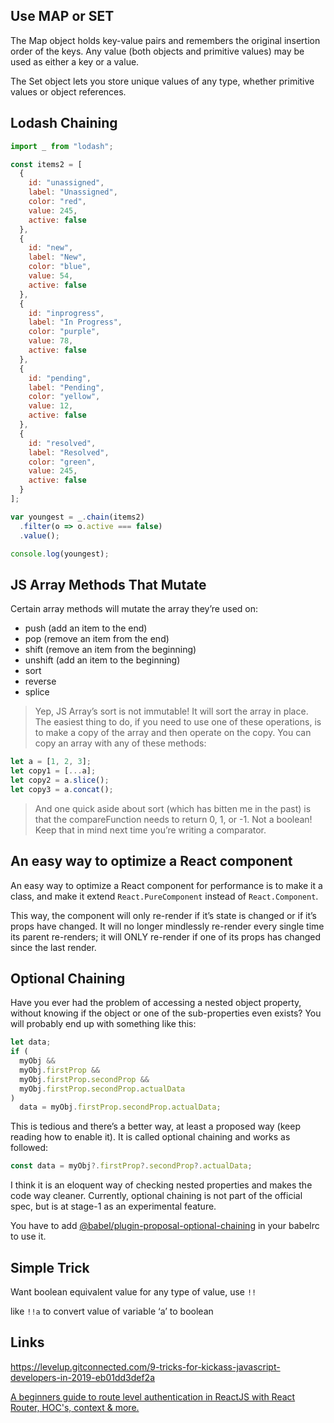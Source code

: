 ## Use MAP or SET

The Map object holds key-value pairs and remembers the original insertion order of the keys. Any value (both objects and primitive values) may be used as either a key or a value.

The Set object lets you store unique values of any type, whether primitive values or object references.

## Lodash Chaining

```js
import _ from "lodash";

const items2 = [
  {
    id: "unassigned",
    label: "Unassigned",
    color: "red",
    value: 245,
    active: false
  },
  {
    id: "new",
    label: "New",
    color: "blue",
    value: 54,
    active: false
  },
  {
    id: "inprogress",
    label: "In Progress",
    color: "purple",
    value: 78,
    active: false
  },
  {
    id: "pending",
    label: "Pending",
    color: "yellow",
    value: 12,
    active: false
  },
  {
    id: "resolved",
    label: "Resolved",
    color: "green",
    value: 245,
    active: false
  }
];

var youngest = _.chain(items2)
  .filter(o => o.active === false)
  .value();

console.log(youngest);
```

## JS Array Methods That Mutate

Certain array methods will mutate the array they’re used on:

- push (add an item to the end)
- pop (remove an item from the end)
- shift (remove an item from the beginning)
- unshift (add an item to the beginning)
- sort
- reverse
- splice

> Yep, JS Array’s sort is not immutable! It will sort the array in place. The easiest thing to do, if you need to use one of these operations, is to make a copy of the array and then operate on the copy. You can copy an array with any of these methods:

```js
let a = [1, 2, 3];
let copy1 = [...a];
let copy2 = a.slice();
let copy3 = a.concat();
```

> And one quick aside about sort (which has bitten me in the past) is that the compareFunction needs to return 0, 1, or -1. Not a boolean! Keep that in mind next time you’re writing a comparator.

## An easy way to optimize a React component

An easy way to optimize a React component for performance is to make it a class, and make it extend `React.PureComponent` instead of `React.Component`.

This way, the component will only re-render if it’s state is changed or if it’s props have changed. It will no longer mindlessly re-render every single time its parent re-renders; it will ONLY re-render if one of its props has changed since the last render.

## Optional Chaining

Have you ever had the problem of accessing a nested object property, without knowing if the object or one of the sub-properties even exists? You will probably end up with something like this:

```js
let data;
if (
  myObj &&
  myObj.firstProp &&
  myObj.firstProp.secondProp &&
  myObj.firstProp.secondProp.actualData
)
  data = myObj.firstProp.secondProp.actualData;
```

This is tedious and there’s a better way, at least a proposed way (keep reading how to enable it). It is called optional chaining and works as followed:

```js
const data = myObj?.firstProp?.secondProp?.actualData;
```

I think it is an eloquent way of checking nested properties and makes the code way cleaner.
Currently, optional chaining is not part of the official spec, but is at stage-1 as an experimental feature.

You have to add [@babel/plugin-proposal-optional-chaining](https://babeljs.io/docs/en/babel-plugin-proposal-optional-chaining) in your babelrc to use it.

## Simple Trick

Want boolean equivalent value for any type of value, use `!!`

like `!!a` to convert value of variable ‘a’ to boolean

## Links

https://levelup.gitconnected.com/9-tricks-for-kickass-javascript-developers-in-2019-eb01dd3def2a

[A beginners guide to route level authentication in ReactJS with React Router, HOC's, context & more.](https://www.reddit.com/r/reactjs/comments/atvy6t/a_beginners_guide_to_route_level_authentication/?st=JSIKF8DA&sh=9685e551)
